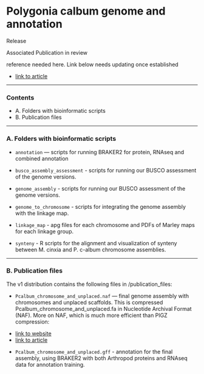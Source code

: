 # Polygonia calbum genome and annotation #

Release 

Associated Publication
in review

reference needed here. Link below needs updating once established

- [link to article]()

***************************************

### Contents ###

+ A. Folders with bioinformatic scripts
+ B. Publication files


***************************************

### A. Folders with bioinformatic scripts  ###

+ `annotation` — scripts for running BRAKER2 for protein, RNAseq and combined annotation

+ `busco_assembly_assessment` - scripts for running our BUSCO assessment of the genome versions.

+ `genome_assembly` - scripts for running our BUSCO assessment of the genome versions.

+ `genome_to_chromosome` - scripts for integrating the genome assembly with the linkage map.

+ `linkage_map` - apg files for each chromosome and PDFs of Marley maps for each linkage group.

+ `synteny` - R scripts for the alignment and visualization of synteny between M. cinxia and P. c-album chromosome assemblies.


***************************************

### B. Publication files ###

The v1 distribution contains the following files in /publication_files:

+ `Pcalbum_chromosome_and_unplaced.naf` — final genome assembly with chromosomes and unplaced scaffolds. This is compressed Pcalbum_chromosome_and_unplaced.fa in Nucleotide Archival Format (NAF). More on NAF, which is much more efficient than PIGZ compression:
- [link to website](https://github.com/KirillKryukov/naf)
- [link to article](https://academic.oup.com/bioinformatics/article/35/19/3826/5364265)

+ `Pcalbum_chromosome_and_unplaced.gff` - annotation for the final assembly, using BRAKER2 with both Arthropod proteins and RNAseq data for annotation training.


